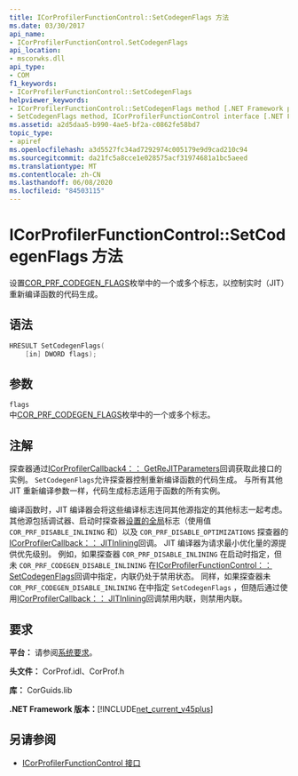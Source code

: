 ```yaml
---
title: ICorProfilerFunctionControl::SetCodegenFlags 方法
ms.date: 03/30/2017
api_name:
- ICorProfilerFunctionControl.SetCodegenFlags
api_location:
- mscorwks.dll
api_type:
- COM
f1_keywords:
- ICorProfilerFunctionControl::SetCodegenFlags
helpviewer_keywords:
- ICorProfilerFunctionControl::SetCodegenFlags method [.NET Framework profiling]
- SetCodegenFlags method, ICorProfilerFunctionControl interface [.NET Framework profiling]
ms.assetid: a2d5daa5-b990-4ae5-bf2a-c0862fe58bd7
topic_type:
- apiref
ms.openlocfilehash: a3d5527fc34ad7292974c005179e9d9cad210c94
ms.sourcegitcommit: da21fc5a8cce1e028575acf31974681a1bc5aeed
ms.translationtype: MT
ms.contentlocale: zh-CN
ms.lasthandoff: 06/08/2020
ms.locfileid: "84503115"
---
```

# <a name="icorprofilerfunctioncontrolsetcodegenflags-method"></a>ICorProfilerFunctionControl::SetCodegenFlags 方法
设置[COR_PRF_CODEGEN_FLAGS](cor-prf-codegen-flags-enumeration.md)枚举中的一个或多个标志，以控制实时（JIT）重新编译函数的代码生成。  
  
## <a name="syntax"></a>语法  
  
```cpp  
HRESULT SetCodegenFlags(  
    [in] DWORD flags);  
```  
  
## <a name="parameters"></a>参数  
 `flags`  
 中[COR_PRF_CODEGEN_FLAGS](cor-prf-codegen-flags-enumeration.md)枚举中的一个或多个标志。  
  
## <a name="remarks"></a>注解  
 探查器通过[ICorProfilerCallback4：： GetReJITParameters](icorprofilercallback4-getrejitparameters-method.md)回调获取此接口的实例。 `SetCodegenFlags`允许探查器控制重新编译函数的代码生成。 与所有其他 JIT 重新编译参数一样，代码生成标志适用于函数的所有实例。  
  
 编译函数时，JIT 编译器会将这些编译标志连同其他源指定的其他标志一起考虑。  其他源包括调试器、启动时探查器[设置的全局](icorprofilerinfo-seteventmask-method.md)标志（使用值 `COR_PRF_DISABLE_INLINING` 和）以及 `COR_PRF_DISABLE_OPTIMIZATIONS` 探查器的[ICorProfilerCallback：： JITInlining](icorprofilercallback-jitinlining-method.md)回调。  JIT 编译器为请求最小优化量的源提供优先级别。  例如，如果探查器 `COR_PRF_DISABLE_INLINING` 在启动时指定，但未 `COR_PRF_CODEGEN_DISABLE_INLINING` 在[ICorProfilerFunctionControl：： SetCodegenFlags](icorprofilerfunctioncontrol-setcodegenflags-method.md)回调中指定，内联仍处于禁用状态。  同样，如果探查器未 `COR_PRF_CODEGEN_DISABLE_INLINING` 在中指定 `SetCodegenFlags` ，但随后通过使用[ICorProfilerCallback：： JITInlining](icorprofilercallback-jitinlining-method.md)回调禁用内联，则禁用内联。  
  
## <a name="requirements"></a>要求  
 **平台：** 请参阅[系统要求](../../get-started/system-requirements.md)。  
  
 **头文件：** CorProf.idl、CorProf.h  
  
 **库：** CorGuids.lib  
  
 **.NET Framework 版本：**[!INCLUDE[net_current_v45plus](../../../../includes/net-current-v45plus-md.md)]  
  
## <a name="see-also"></a>另请参阅

- [ICorProfilerFunctionControl 接口](icorprofilerfunctioncontrol-interface.md)
